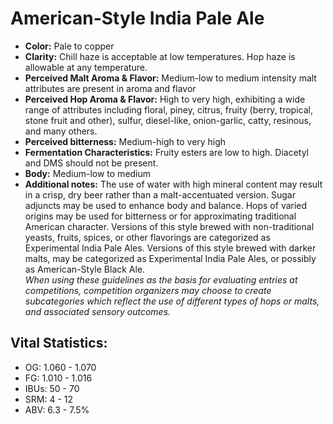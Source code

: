 # American-Style India Pale Ale

- **Color:** Pale to copper
- **Clarity:** Chill haze is acceptable at low temperatures. Hop haze is allowable at any temperature.
- **Perceived Malt Aroma & Flavor:** Medium-low to medium intensity malt attributes are present in aroma and flavor
- **Perceived Hop Aroma & Flavor:** High to very high, exhibiting a wide range of attributes including floral, piney, citrus, fruity (berry, tropical, stone fruit and other), sulfur, diesel-like, onion-garlic, catty, resinous, and many others.
- **Perceived bitterness:** Medium-high to very high
- **Fermentation Characteristics:** Fruity esters are low to high. Diacetyl and DMS should not be present.
- **Body:** Medium-low to medium
- **Additional notes:** The use of water with high mineral content may result in a crisp, dry beer rather than a malt-accentuated version. Sugar adjuncts may be used to enhance body and balance. Hops of varied origins may be used for bitterness or for approximating traditional American character. Versions of this style brewed with non-traditional yeasts, fruits, spices, or other flavorings are categorized as Experimental India Pale Ales. Versions of this style brewed with darker malts, may be categorized as Experimental India Pale Ales, or possibly as American-Style Black Ale.<br/>
_When using these guidelines as the basis for evaluating entries at competitions, competition organizers may choose to create subcategories which reflect the use of different types of hops or malts, and associated sensory outcomes._

## Vital Statistics:

- OG: 1.060 - 1.070
- FG: 1.010 - 1.016
- IBUs: 50 - 70
- SRM: 4 - 12
- ABV: 6.3 - 7.5% 
